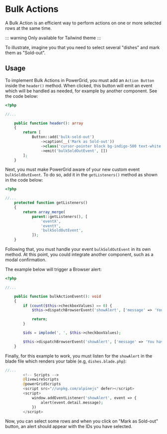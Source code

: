 # Bulk Actions

A Bulk Action is an efficient way to perform actions on one or more selected rows at the same time.

::: warning
Only available for Tailwind theme
::: 

To illustrate, imagine you that you need to select several "dishes" and mark them as "Sold-out".

## Usage

To implement Bulk Actions in PowerGrid, you must add an `Action Button` inside the `header()` method. When clicked, this button will emit an event which will be handled as needed, for example by another component. See the code below:

```php
<?php

//...

    public function header(): array
    {
        return [
            Button::add('bulk-sold-out')
                ->caption(__('Mark as Sold-out'))
                ->class('cursor-pointer block bg-indigo-500 text-white')
                ->emit('bulkSoldOutEvent', [])
        ];
    }
```

Next, you must make PowerGrid aware of your new custom event `bulkSoldOutEvent`. To do so, add it in the `getListeners()` method as shown in the code below:

```php
<?php

//...
    protected function getListeners()
    {
        return array_merge(
            parent::getListeners(), [
                'eventX',
                'eventY',
                'bulkSoldOutEvent',
            ]);
    }
```

Following that, you must handle your event `bulkSoldOutEvent` in its own method. At this point, you could integrate another component, such as a modal confirmation.

The example below will trigger a Browser alert:

```php
<?php

//...

    public function bulkActionEvent(): void
    {
        if (count($this->checkboxValues) == 0) {
            $this->dispatchBrowserEvent('showAlert', ['message' => 'You must select at least one item!']);

            return;
        }

        $ids = implode(', ', $this->checkboxValues);

        $this->dispatchBrowserEvent('showAlert', ['message' => 'You have selected IDs: ' . $ids]);
    }
```

Finally, for this example to work, you must listen for the `showAlert` in the blade file which renders your table (e.g, `dishes.blade.php`):

```php
//...
        <!-- Scripts -->
        @livewireScripts
        @powerGridScripts
        <script src="//unpkg.com/alpinejs" defer></script>
        <script>
            window.addEventListener('showAlert', event => {
                alert(event.detail.message);
            })
        </script>

```

Now, you can select some rows and when you click on "Mark as Sold-out" button, an alert should appear with the IDs you have selected.


